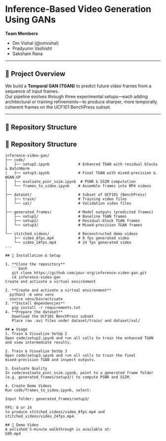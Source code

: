 # Inference‑Based Video Generation Using GANs

**Team Members**  
- Om Vishal (@omvshal)  
- Pradyumn Vashisht 
- Saksham Rana 


---

## 🚀 Project Overview

We build a **Temporal GAN (TGAN)** to predict future video frames from a sequence of input frames.  
Our pipeline evolves through three experimental setups—each adding architectural or training refinements—to produce sharper, more temporally coherent frames on the UCF101 BenchPress subset.

---

## 📂 Repository Structure

## 📂 Repository Structure

```text
inference-video-gan/
├── code/
│   ├── setup2.ipynb             # Enhanced TGAN with residual blocks & BatchNorm
│   ├── setup3.ipynb             # Final TGAN with mixed‑precision & WGAN‑GP
│   ├── evaluate_psnr_ssim.ipynb  # PSNR & SSIM computation
│   └── frames_to_video.ipynb    # Assemble frames into MP4 videos
│
├── dataset/                     # Subset of UCF101 (BenchPress)
│   ├── train/                   # Training video files
│   └── val/                     # Validation video files
│
├── generated_frames/            # Model outputs (predicted frames)
│   ├── setup1/                  # Baseline TGAN frames
│   ├── setup2/                  # Residual‑block TGAN frames
│   └── setup3/                  # Mixed‑precision TGAN frames
│
└── stitched_videos/             # Reconstructed demo videos
    ├── video_8fps.mp4           # 8 fps generated video
    └── video_24fps.mp4          # 24 fps generated video
---

## 🔧 Installation & Setup

1. **Clone the repository**  
   ```bash
   git clone https://github.com/your-org/inference-video-gan.git
   cd inference-video-gan
Create and activate a virtual environment

2. **Create and activate a virtual environment**
  python3 -m venv venv
  source venv/bin/activate
3. **Install dependencies**
   pip install -r requirements.txt
4. **Prepare the dataset**
   Download the UCF101 BenchPress subset
   Place raw .avi files under dataset/train/ and dataset/val/

## ▶ Usage
1. Train & Visualize SetUp 2
Open code/setup2.ipynb and run all cells to train the enhanced TGAN and view intermediate results.

2. Train & Visualize SetUp 3
Open code/setup3.ipynb and run all cells to train the final mixed‑precision TGAN and inspect outputs.

3. Evaluate Quality
In code/evaluate_psnr_ssim.ipynb, point to a generated frame folder (e.g. generated_frames/setup3/) to compute PSNR and SSIM.

4. Create Demo Videos
Run code/frames_to_video.ipynb, select:

Input folder: generated_frames/setup3/

FPS: 8 or 24
to produce stitched_videos/video_8fps.mp4 and stitched_videos/video_24fps.mp4.

## 🎥 Demo Video
A polished 5‑minute walkthrough is available at:
G89.mp4
